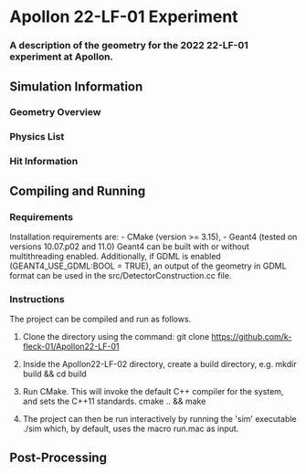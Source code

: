 # Apollon 22-LF-01 Experiment
### A description of the geometry for the 2022 22-LF-01 experiment at Apollon.

## Simulation Information
### Geometry Overview
### Physics List
### Hit Information

## Compiling and Running
### Requirements
Installation requirements are:
    - CMake (version >= 3.15),
    - Geant4 (tested on versions 10.07.p02 and 11.0)
Geant4 can be built with or without multithreading enabled. Additionally, if GDML is enabled (GEANT4_USE_GDML:BOOL = TRUE), an output of the geometry in GDML format can be used in the src/DetectorConstruction.cc file.

### Instructions
The project can be compiled and run as follows.
1. Clone the directory using the command:
    git clone https://github.com/k-fleck-01/Apollon22-LF-01

2. Inside the Apollon22-LF-02 directory, create a build directory, e.g.
    mkdir build && cd build

3. Run CMake. This will invoke the default C++ compiler for the system, and sets the C++11 standards.
    cmake .. && make

4. The project can then be run interactively by running the 'sim' executable
    ./sim
which, by default, uses the macro run.mac as input. 

## Post-Processing